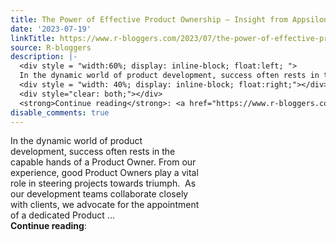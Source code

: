 ```yaml
---
title: The Power of Effective Product Ownership – Insight from Appsilon
date: '2023-07-19'
linkTitle: https://www.r-bloggers.com/2023/07/the-power-of-effective-product-ownership-insight-from-appsilon/
source: R-bloggers
description: |-
  <div style = "width:60%; display: inline-block; float:left; ">
  In the dynamic world of product development, success often rests in the capable hands of a Product Owner. From our experience, good Product Owners play a vital role in steering projects towards triumph.  As our development teams collaborate closely with clients, we advocate for the appointment of a dedicated Product ...</div>
  <div style = "width: 40%; display: inline-block; float:right;"></div>
  <div style="clear: both;"></div>
  <strong>Continue reading</strong>: <a href="https://www.r-bloggers.com/2023/07/the-power-of-effective-prod ...
disable_comments: true
---
```

<div style = "width:60%; display: inline-block; float:left; ">
In the dynamic world of product development, success often rests in the capable hands of a Product Owner. From our experience, good Product Owners play a vital role in steering projects towards triumph.  As our development teams collaborate closely with clients, we advocate for the appointment of a dedicated Product ...</div>
<div style = "width: 40%; display: inline-block; float:right;"></div>
<div style="clear: both;"></div>
<strong>Continue reading</strong>: <a href="https://www.r-bloggers.com/2023/07/the-power-of-effective-prod ...